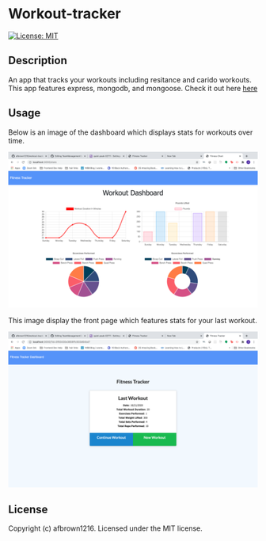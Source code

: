 # Workout-tracker

[![License: MIT](https://img.shields.io/badge/License-MIT-yellow.svg)](https://opensource.org/licenses/MIT)

## Description 

An app that tracks your workouts including resitance and carido workouts. This app features express, mongodb, and mongoose. Check it out here [here](https://quiet-peak-02711.herokuapp.com/)

## Usage 

Below is an image of the dashboard which displays stats for workouts over time. 
<p align = "center">
    <img alt ="Dashboard summary of workouts" src="dashboard.png">
</p>
This image display the front page which features stats for your last workout. 
<p align = "center">
    <img alt ="Front page, last workout summary" src="last workout summary.png">
</p>



## License 

Copyright (c) afbrown1216. 
Licensed under the MIT license.